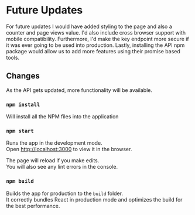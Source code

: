 # Future Updates

For future updates I would have added styling to the page and also a counter and page views value. I'd also include cross browser support with mobile compatibility. Furthermore, I'd make the key endpoint more secure if it was ever going  to be used into production. Lastly, installing the API npm package would allow us to add more features using their promise based tools.

## Changes

As the API gets updated, more functionality will be available.

### `npm install`

Will install all the NPM files into the application

### `npm start`

Runs the app in the development mode.\
Open [http://localhost:3000](http://localhost:3000) to view it in the browser.

The page will reload if you make edits.\
You will also see any lint errors in the console.


### `npm build`

Builds the app for production to the `build` folder.\
It correctly bundles React in production mode and optimizes the build for the best performance.
